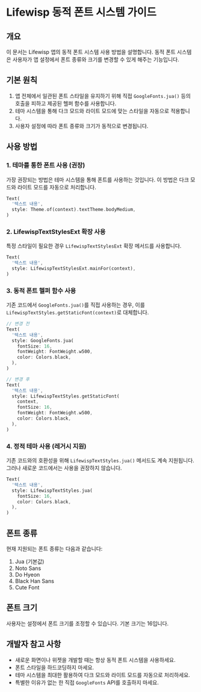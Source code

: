 # Lifewisp 동적 폰트 시스템 가이드

## 개요

이 문서는 Lifewisp 앱의 동적 폰트 시스템 사용 방법을 설명합니다. 동적 폰트 시스템은 사용자가 앱 설정에서 폰트 종류와 크기를 변경할 수 있게 해주는 기능입니다.

## 기본 원칙

1. 앱 전체에서 일관된 폰트 스타일을 유지하기 위해 직접 `GoogleFonts.jua()` 등의 호출을 피하고 제공된 헬퍼 함수를 사용합니다.
2. 테마 시스템을 통해 다크 모드와 라이트 모드에 맞는 스타일을 자동으로 적용합니다.
3. 사용자 설정에 따라 폰트 종류와 크기가 동적으로 변경됩니다.

## 사용 방법

### 1. 테마를 통한 폰트 사용 (권장)

가장 권장되는 방법은 테마 시스템을 통해 폰트를 사용하는 것입니다. 이 방법은 다크 모드와 라이트 모드를 자동으로 처리합니다.

```dart
Text(
  '텍스트 내용',
  style: Theme.of(context).textTheme.bodyMedium,
)
```

### 2. LifewispTextStylesExt 확장 사용

특정 스타일이 필요한 경우 `LifewispTextStylesExt` 확장 메서드를 사용합니다.

```dart
Text(
  '텍스트 내용',
  style: LifewispTextStylesExt.mainFor(context),
)
```

### 3. 동적 폰트 헬퍼 함수 사용

기존 코드에서 `GoogleFonts.jua()`를 직접 사용하는 경우, 이를 `LifewispTextStyles.getStaticFont(context)`로 대체합니다.

```dart
// 변경 전
Text(
  '텍스트 내용',
  style: GoogleFonts.jua(
    fontSize: 16,
    fontWeight: FontWeight.w500,
    color: Colors.black,
  ),
)

// 변경 후
Text(
  '텍스트 내용',
  style: LifewispTextStyles.getStaticFont(
    context,
    fontSize: 16,
    fontWeight: FontWeight.w500,
    color: Colors.black,
  ),
)
```

### 4. 정적 테마 사용 (레거시 지원)

기존 코드와의 호환성을 위해 `LifewispTextStyles.jua()` 메서드도 계속 지원됩니다. 그러나 새로운 코드에서는 사용을 권장하지 않습니다.

```dart
Text(
  '텍스트 내용',
  style: LifewispTextStyles.jua(
    fontSize: 16,
    color: Colors.black,
  ),
)
```

## 폰트 종류

현재 지원되는 폰트 종류는 다음과 같습니다:

1. Jua (기본값)
2. Noto Sans
3. Do Hyeon
4. Black Han Sans
5. Cute Font

## 폰트 크기

사용자는 설정에서 폰트 크기를 조정할 수 있습니다. 기본 크기는 16입니다.

## 개발자 참고 사항

- 새로운 화면이나 위젯을 개발할 때는 항상 동적 폰트 시스템을 사용하세요.
- 폰트 스타일을 하드코딩하지 마세요.
- 테마 시스템을 최대한 활용하여 다크 모드와 라이트 모드를 자동으로 처리하세요.
- 특별한 이유가 없는 한 직접 `GoogleFonts` API를 호출하지 마세요.